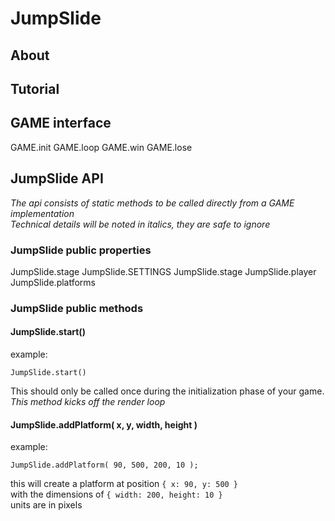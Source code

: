 # JumpSlide

## About

## Tutorial

## GAME interface

GAME.init
GAME.loop
GAME.win
GAME.lose

## JumpSlide API

_The api consists of static methods to be called directly from a GAME implementation_  
_Technical details will be noted in italics, they are safe to ignore_


### JumpSlide public properties

JumpSlide.stage
JumpSlide.SETTINGS
JumpSlide.stage
JumpSlide.player
JumpSlide.platforms

### JumpSlide public methods

#### JumpSlide.start()

example:

````
JumpSlide.start()
````

This should only be called once during the initialization phase of your game.  
_This method kicks off the render loop_


#### JumpSlide.addPlatform( x, y, width, height )

example:

````
JumpSlide.addPlatform( 90, 500, 200, 10 );
````

this will create a platform at position `{ x: 90, y: 500 }`  
with the dimensions of `{ width: 200, height: 10 }`  
units are in pixels

